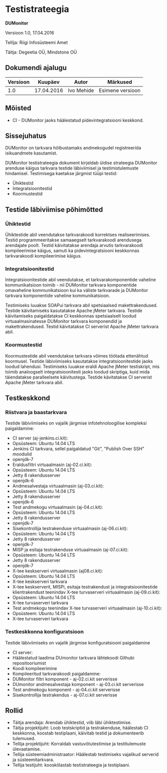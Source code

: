 # Testistrateegia

**DUMonitor**

Versioon 1.0, 17.04.2016

Tellija: Riigi Infosüsteemi Amet

Täitja: Degeetia OÜ, Mindstone OÜ

## Dokumendi ajalugu

| Versioon | Kuupäev    | Autor      | Märkused
|----------|------------|------------|----------------------------------------------
| 1.0      | 17.04.2016 | Ivo Mehide | Esimene versioon

## Mõisted

* CI - DUMonitor jaoks häälestatud pidevintegratsiooni keskkond.
 

## Sissejuhatus

DUMonitor on tarkvara hõlbustamaks andmekogudel registreerida isikuandmete kasutamist. 

DUMonitor testistrateegia dokument kirjeldab üldise strateegia DUMonitor arenduse käigus tarkvara testide läbiviimisel ja testimistulemuste hindamisel. Testimisega kaetakse järgmist tüüpi testid:

* Ühiktestid
* Integratsioonitestid
* Koormustestid

## Testide läbiviimise põhimõtted

### Ühiktestid

Ühiktestide abil veendutakse tarkvarakoodi korrektses realiseerimises. Testid programmeeritakse samaaegselt tarkvarakoodi arendusega arendajate poolt. Testid käivitatakse arendaja arvutis tarkvarakoodi kompileerimise käigus, samuti ka pidevintegratsiooni keskkonnas tarkvarakoodi kompileerimise käigus.

### Integratsioonitestid

Integratsioonitestide abil veendutakse, et tarkvarakomponentide vaheline kommunikatsioon toimib - nii DUMonitor tarkvara komponentide omavaheline kommunikatsioon kui ka väliste tarkvarade ja DUMonitor tarkvara komponentide vaheline kommunikatsioon.

Testimiseks luuakse SOAPui tarkvara abil spetsiaalsed makettrakendused. Testide käivitamiseks kasutatakse Apache jMeter tarkvara. Testide käivitamiseks paigaldatakse CI keskkonnas spetsiaalselt loodud virtuaalmasinatesse DUMonitor tarkvara komponendid ja makettrakendused. Testid käivitatakse CI serverist Apache jMeter tarkvara abil.

### Koormustestid

Koormustestide abil veendutakse tarkvara võimes töötada ettenähtud koormusel. Testide läbiviimiseks kasutatakse integratsioonitestide jaoks loodud lahendusi. Testimiseks luuakse eraldi Apache jMeter testiskript, mis toimib analoogselt integratsioonitesti jaoks loodud skriptiga, kuid mida täiendatakse paralleelsete käivitustega.  Testide kävitatakse CI serverist Apache jMeter tarkvara abil.

## Testkeskkond

### Riistvara ja baastarkvara

Testide läbiviimiseks on vajalik järgmise infotehnoloogilise kompleksi paigaldamine:

* CI server (aj-jenkins.ci.kit):
 * Opsüsteem: Ubuntu 14.04 LTS
 * Jenkins CI tarkvara, sellel paigaldatud "Git", "Publish Over SSH" moodulid
 * openjdk-7
* Eraldusfiltri virtuaalmasin (aj-02.ci.kit):
 * Opsüsteem: Ubuntu 14.04 LTS
 * Jetty 8 rakendusserver
 * openjdk-6
* Andmesalvestaja virtuaalmasin (aj-03.ci.kit):
 * Opsüsteem: Ubuntu 14.04 LTS
 * Jetty 8 rakendusserver
 * openjdk-6
* Test andmekogu virtuaalmasin (aj-04.ci.kit):
 * Opsüsteem: Ubuntu 14.04 LTS
 * Jetty 8 rakendusserver
 * openjdk-7
* Sisekontrollija testrakenduse virtuaalmasin (aj-06.ci.kit):
 * Opsüsteem: Ubuntu 14.04 LTS
 * Jetty 8 rakendusserver
 * openjdk-7
* MISP ja esitaja testrakenduse virtuaalmasin (aj-07.ci.kit):
 * Opsüsteem: Ubuntu 14.04 LTS
 * Jetty 8 rakendusserver
 * openjdk-7
* X-tee keskserveri virtuaalmasin (aj08.ci.kit):
 * Opsüsteem: Ubuntu 14.04 LTS
 * X-tee keskserveri tarkvara
* X-tee keskserverit, MISPi, esitaja testrakendust ja integratsioonitestide klientrakendust teenindav X-tee turvaserveri virtuaalmasin (aj-09.ci.kit):
 * Opsüsteem: Ubuntu 14.04 LTS
 * X-tee turvaserveri tarkvara
* Test andmekogu teenindav X-tee turvaserveri virtuaalmasin (aj-10.ci.kit):
 * Opsüsteem: Ubuntu 14.04 LTS
 * X-tee turvaserveri tarkvara

### Testkeskkonna konfiguratsioon

Testide läbiviimiseks on vajalik järgmise konfiguratsiooni paigaldamine

* CI server:
 * Häälestatud laadima DUmonitor tarkvara lähtekoodi Githubi repositooriumist
 * Koodi kompileerimine
 * Kompileeritud tarkvarakoodi paigaldamine:
  * DUMonitor filtri komponent - aj-02.ci.kit serverisse
  * DUmonitor andmesalvestaja komponent - aj-03.ci.kit serverisse
  * Test andmekogu komponent - aj-04.ci.kit serverisse
  * Sisekontrollija testrakendus - aj-07.ci.kit serverisse


## Rollid

* Täitja arendaja: Arendab ühiktestid, viib läbi ühiktestimise.
* Täitja projektijuht: Loob testskriptid ja testrakenduse, häälestab CI keskkonna, koostab testiplaani, käivitab testid ja dokumenteerib tulemused.
* Tellija projektijuht: Korraldab vastuvõtutestimise ja testitulemuste ülevaatamise.
* Tellija süsteemiadministraator: Häälestab testimiseks vajalikud serverid ja süsteemitarkvara.
* Tellija testijuht: kooskõlastab testistrateegia ja testiplaani.
